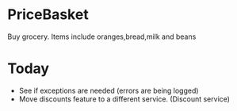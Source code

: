 # PriceBasket
 Buy grocery. Items include oranges,bread,milk and beans

# Today
- See if exceptions are needed (errors are being logged)
- Move discounts feature to a different service. (Discount service)
